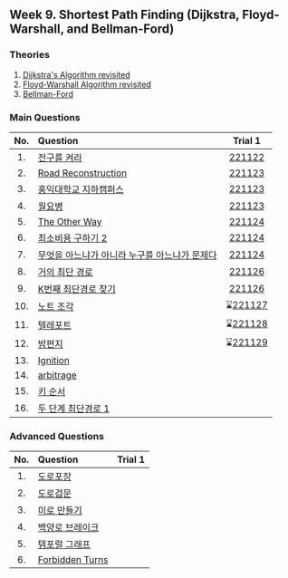 ## Week 9. Shortest Path Finding (Dijkstra, Floyd-Warshall, and Bellman-Ford)

### Theories
1. [Dijkstra's Algorithm revisited](https://github.com/JoonHyeok-hozy-Kim/datastructure_and_algorithm_in_python/blob/main/Contents/Part14_Graph_Algorithms/part14_00_graph_algorithms.md#1462-dijkstras-algorithm)
2. [Floyd-Warshall Algorithm revisited](https://github.com/JoonHyeok-hozy-Kim/datastructure_and_algorithm_in_python/blob/main/Contents/Part14_Graph_Algorithms/part14_00_graph_algorithms.md#tech-floyd-warshall-algorithm)
3. [Bellman-Ford]()


### Main Questions
|No.  |Question|Trial 1|
|:---:|:-------|:-----:|
|1.   |[전구를 켜라](https://www.acmicpc.net/problem/2423 )| [221122](https://github.com/JoonHyeok-hozy-Kim/algorithm_study/blob/main/BaekJoon/Solutions/Week9/MainQuestions/Sol_01_221122_2423.py) |
|2.   |[Road Reconstruction](https://www.acmicpc.net/problem/20046)| [221123](https://github.com/JoonHyeok-hozy-Kim/algorithm_study/blob/main/BaekJoon/Solutions/Week9/MainQuestions/Sol_02_221123_20046.py) |
|3.   |[홍익대학교 지하캠퍼스](https://www.acmicpc.net/problem/17833)| [221123](https://github.com/JoonHyeok-hozy-Kim/algorithm_study/blob/main/BaekJoon/Solutions/Week9/MainQuestions/Sol_03_221123_17833.py) |
|4.   |[월요병](https://www.acmicpc.net/problem/14611)| [221123](https://github.com/JoonHyeok-hozy-Kim/algorithm_study/blob/main/BaekJoon/Solutions/Week9/MainQuestions/Sol_04_221123_14611.py) |
|5.   |[The Other Way](https://www.acmicpc.net/problem/14554)| [221124](https://github.com/JoonHyeok-hozy-Kim/algorithm_study/blob/main/BaekJoon/Solutions/Week9/MainQuestions/Sol_05_221124_14554.py) |
|6.   |[최소비용 구하기 2](https://www.acmicpc.net/problem/11779)| [221124](https://github.com/JoonHyeok-hozy-Kim/algorithm_study/blob/main/BaekJoon/Solutions/Week9/MainQuestions/Sol_06_221124_11779.py) |
|7.   |[무엇을 아느냐가 아니라 누구를 아느냐가 문제다](https://www.acmicpc.net/problem/9694 )| [221124](https://github.com/JoonHyeok-hozy-Kim/algorithm_study/blob/main/BaekJoon/Solutions/Week9/MainQuestions/Sol_07_221124_9694.py) |
|8.   |[거의 최단 경로](https://www.acmicpc.net/problem/5719 )| [221126](https://github.com/JoonHyeok-hozy-Kim/algorithm_study/blob/main/BaekJoon/Solutions/Week9/MainQuestions/Sol_08_221126_5719_cheated.py) |
|9.   |[K번째 최단경로 찾기](https://www.acmicpc.net/problem/1854 )| [221126](https://github.com/JoonHyeok-hozy-Kim/algorithm_study/blob/main/BaekJoon/Solutions/Week9/MainQuestions/Sol_09_221126_1854.py) |
|10.  |[노트 조각](https://www.acmicpc.net/problem/24888)| :hourglass:[221127](https://github.com/JoonHyeok-hozy-Kim/algorithm_study/blob/main/BaekJoon/Solutions/Week9/MainQuestions/Sol_10_221127_24888_failed.py) |
|11.  |[텔레포트](https://www.acmicpc.net/problem/16958)| :hourglass:[221128](https://github.com/JoonHyeok-hozy-Kim/algorithm_study/blob/main/BaekJoon/Solutions/Week9/MainQuestions/Sol_11_221128_16958_failed2.py) |
|12.  |[밤편지](https://www.acmicpc.net/problem/23258)| :hourglass:[221129](https://github.com/JoonHyeok-hozy-Kim/algorithm_study/blob/main/BaekJoon/Solutions/Week9/MainQuestions/Sol.py) |
|13.  |[Ignition](https://www.acmicpc.net/problem/13141)| [](https://github.com/JoonHyeok-hozy-Kim/algorithm_study/blob/main/BaekJoon/Solutions/Week9/MainQuestions/Sol.py) |
|14.  |[arbitrage](https://www.acmicpc.net/problem/6598 )| [](https://github.com/JoonHyeok-hozy-Kim/algorithm_study/blob/main/BaekJoon/Solutions/Week9/MainQuestions/Sol.py) |
|15.  |[키 순서](https://www.acmicpc.net/problem/2458 )| [](https://github.com/JoonHyeok-hozy-Kim/algorithm_study/blob/main/BaekJoon/Solutions/Week9/MainQuestions/Sol.py) |
|16.  |[두 단계 최단경로 1](https://www.acmicpc.net/problem/23793)| [](https://github.com/JoonHyeok-hozy-Kim/algorithm_study/blob/main/BaekJoon/Solutions/Week9/MainQuestions/Sol.py) |


### Advanced Questions
|No.  |Question|Trial 1|
|:---:|:-------|:-----:|
|1.   |[도로포장](https://www.acmicpc.net/problem/1162 )| [](https://github.com/JoonHyeok-hozy-Kim/algorithm_study/blob/main/BaekJoon/Solutions/Week9/AdvancedQuestions/Sol.py) |
|2.   |[도로검문](https://www.acmicpc.net/problem/2307 )| [](https://github.com/JoonHyeok-hozy-Kim/algorithm_study/blob/main/BaekJoon/Solutions/Week9/AdvancedQuestions/Sol.py) |
|3.   |[미로 만들기](https://www.acmicpc.net/problem/2665 )| [](https://github.com/JoonHyeok-hozy-Kim/algorithm_study/blob/main/BaekJoon/Solutions/Week9/AdvancedQuestions/Sol.py) |
|4.   |[백양로 브레이크](https://www.acmicpc.net/problem/11562)| [](https://github.com/JoonHyeok-hozy-Kim/algorithm_study/blob/main/BaekJoon/Solutions/Week9/AdvancedQuestions/Sol.py) |
|5.   |[템포럴 그래프](https://www.acmicpc.net/problem/25953)| [](https://github.com/JoonHyeok-hozy-Kim/algorithm_study/blob/main/BaekJoon/Solutions/Week9/AdvancedQuestions/Sol.py) |
|6.   |[Forbidden Turns](https://www.acmicpc.net/problem/26106)| [](https://github.com/JoonHyeok-hozy-Kim/algorithm_study/blob/main/BaekJoon/Solutions/Week9/AdvancedQuestions/Sol.py) |

